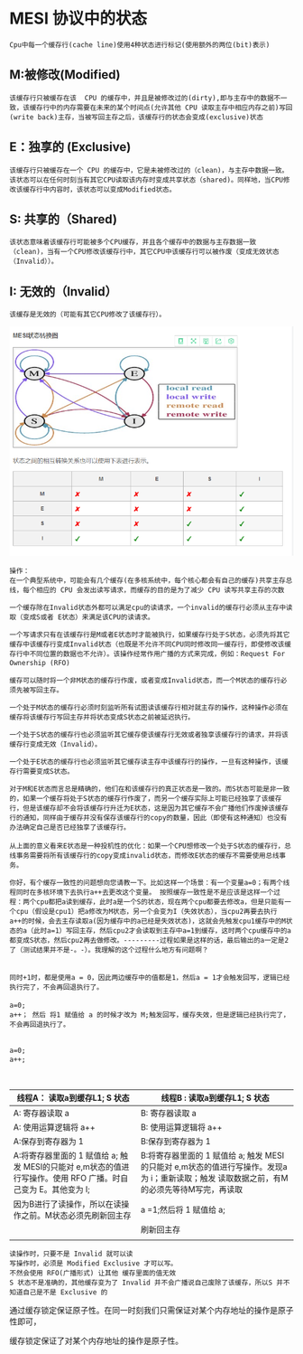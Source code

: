 # MESI 协议中的状态

```
Cpu中每一个缓存行(cache line)使用4种状态进行标记(使用额外的两位(bit)表示)
```

## M:被修改(Modified)

```
该缓存行只被缓存在该  CPU 的缓存中，并且是被修改过的(dirty),即与主存中的数据不一致，该缓存行中的内存需要在未来的某个时间点(允许其他 CPU 读取主存中相应内存之前)写回(write back)主存，当被写回主存之后，该缓存行的状态会变成(exclusive)状态
```

## E：独享的 (Exclusive)

```
该缓存行只被缓存在一个 CPU 的缓存中，它是未被修改过的（clean)，与主存中数据一致。该状态可以在任何时刻当有其它CPU读取该内存时变成共享状态（shared)。同样地，当CPU修改该缓存行中内容时，该状态可以变成Modified状态。
```

## **S: 共享的（Shared)** 

```
该状态意味着该缓存行可能被多个CPU缓存，并且各个缓存中的数据与主存数据一致（clean)，当有一个CPU修改该缓存行中，其它CPU中该缓存行可以被作废（变成无效状态（Invalid））。
```

## **I: 无效的（Invalid）**

```
该缓存是无效的（可能有其它CPU修改了该缓存行）。
```

![](mesi/01-01.png)



```
操作：
在一个典型系统中，可能会有几个缓存(在多核系统中，每个核心都会有自己的缓存)共享主存总线，每个相应的 CPU 会发出读写请求，而缓存的目的是为了减少 CPU 读写共享主存的次数
```

```
一个缓存除在Invalid状态外都可以满足cpu的读请求，一个invalid的缓存行必须从主存中读取（变成S或者 E状态）来满足该CPU的读请求。
```

```
一个写请求只有在该缓存行是M或者E状态时才能被执行，如果缓存行处于S状态，必须先将其它缓存中该缓存行变成Invalid状态（也既是不允许不同CPU同时修改同一缓存行，即使修改该缓存行中不同位置的数据也不允许）。该操作经常作用广播的方式来完成，例如：Request For Ownership (RFO)
```

```
缓存可以随时将一个非M状态的缓存行作废，或者变成Invalid状态，而一个M状态的缓存行必须先被写回主存。
```

```
一个处于M状态的缓存行必须时刻监听所有试图读该缓存行相对就主存的操作，这种操作必须在缓存将该缓存行写回主存并将状态变成S状态之前被延迟执行。
```

```
一个处于S状态的缓存行也必须监听其它缓存使该缓存行无效或者独享该缓存行的请求，并将该缓存行变成无效（Invalid）。
```

```
一个处于E状态的缓存行也必须监听其它缓存读主存中该缓存行的操作，一旦有这种操作，该缓存行需要变成S状态。
```

```
对于M和E状态而言总是精确的，他们在和该缓存行的真正状态是一致的。而S状态可能是非一致的，如果一个缓存将处于S状态的缓存行作废了，而另一个缓存实际上可能已经独享了该缓存行，但是该缓存却不会将该缓存行升迁为E状态，这是因为其它缓存不会广播他们作废掉该缓存行的通知，同样由于缓存并没有保存该缓存行的copy的数量，因此（即使有这种通知）也没有办法确定自己是否已经独享了该缓存行。

从上面的意义看来E状态是一种投机性的优化：如果一个CPU想修改一个处于S状态的缓存行，总线事务需要将所有该缓存行的copy变成invalid状态，而修改E状态的缓存不需要使用总线事务。
```



```
你好，有个缓存一致性的问题想向您请教一下。比如这样一个场景：有一个变量a=0；有两个线程同时在多核环境下去执行a++去更改这个变量。 按照缓存一致性是不是应该是这样一个过程：两个cpu都把a读到缓存，此时a是一个S的状态，现在两个cpu都要去修改a，但是只能有一个cpu（假设是cpu1）把a修改为M状态，另一个会变为I（失效状态），当cpu2再要去执行a++的时候，会去主存读取a(因为缓存中的a已经是失效状态)，这就会先触发cpu1缓存中的M状态的a（此时a=1）写回主存，然后cpu2才会读取到主存中a=1到缓存，这时两个cpu缓存中的a都变成S状态，然后cpu2再去做修改。---------过程如果是这样的话，最后输出的a一定是2了（测试结果并不是-。-）。我理解的这个过程什么地方有问题啊？


同时+1时，都是使用a = 0，因此两边缓存中的值都是1，然后a = 1才会触发回写，逻辑已经执行完了，不会再回退执行了。

a=0;
a++； 然后 将1 赋值给 a 的时候才改为 M;触发回写，缓存失效，但是逻辑已经执行完了，不会再回退执行了。

```

```

a=0;
a++;



```

| 线程A： 读取a到缓存L1; S 状态                                | 线程B : 读取a到缓存L1; S 状态                                |
| ------------------------------------------------------------ | ------------------------------------------------------------ |
| A: 寄存器读取 a                                              | B: 寄存器读取 a                                              |
| A: 使用运算逻辑将 a++                                        | B: 使用运算逻辑将 a++                                        |
| A:保存到寄存器为 1                                           | B:保存到寄存器为 1                                           |
| A:将寄存器里面的 1 赋值给 a; 触发 MESI的只能对 e,m状态的值进行写操作。使用 RFO 广播。时自己变为 E。其他变为 I; | B:将寄存器里面的 1 赋值给 a; 触发 MESI的只能对 e,m状态的值进行写操作。发现a为 i；重新读取；触发 读取数据之前，有M的必须先等待M写完，再读取 |
| 因为B进行了读操作，所以在读操作之前。M状态必须先刷新回主存   | a =1;然后将 1 赋值给 a;                                      |
|                                                              | 刷新回主存                                                   |
|                                                              |                                                              |





```
读操作时，只要不是 Invalid 就可以读
写操作时，必须是 Modified Exclusive 才可以写。
不然会使用 RFO(广播形式) 让其他 缓存里面的值无效
S 状态不是准确的，其他缓存变为了 Invalid 并不会广播说自己废除了该缓存，所以S 并不知道自己是不是 Exclusive 的
```

通过缓存锁定保证原子性。在同一时刻我们只需保证对某个内存地址的操作是原子性即可，

缓存锁定保证了对某个内存地址的操作是原子性。





